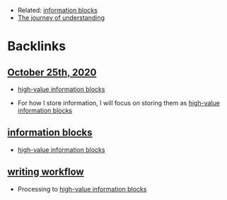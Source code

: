 - Related: [information blocks](<information blocks.md>)
- [The journey of understanding](<The journey of understanding.md>)

# Backlinks
## [October 25th, 2020](<October 25th, 2020.md>)
- [high-value information blocks](<high-value information blocks.md>)

- For how I store information, I will focus on storing them as [high-value information blocks](<high-value information blocks.md>)

## [information blocks](<information blocks.md>)
- [high-value information blocks](<high-value information blocks.md>)

## [writing workflow](<writing workflow.md>)
- Processing to [high-value information blocks](<high-value information blocks.md>)

